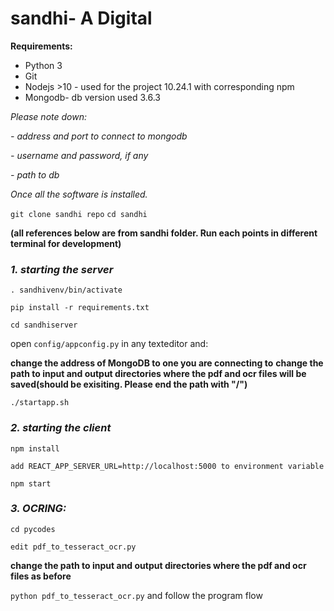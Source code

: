 # sandhi- A Digital 
**Requirements:**
- Python 3
- Git
- Nodejs >10 - used for the project 10.24.1 with corresponding npm
- Mongodb- db version used 3.6.3

*Please note down:*

*- address and port to connect to mongodb*

*- username and password, if any*

*- path to db*


*Once all the software is installed.*

` git clone sandhi repo `
` cd sandhi `

**(all references below are from sandhi folder. Run each points in different terminal for development)**

### *1. starting the server*

`. sandhivenv/bin/activate`

`pip install -r requirements.txt`

`cd sandhiserver`

open `config/appconfig.py` in any texteditor and:

**change the address of MongoDB to one you are connecting to**
**change the path to input and output directories where the pdf and ocr files will be saved(should be exisiting. Please end the path with "/")**

`./startapp.sh`
 
### *2. starting the client*

`npm install`

`add REACT_APP_SERVER_URL=http://localhost:5000 to environment variable`

`npm start`

### *3. OCRING:*
`cd pycodes`

`edit pdf_to_tesseract_ocr.py`

**change the path to input and output directories where the pdf and ocr files  as before**

`python pdf_to_tesseract_ocr.py` and follow the program flow
